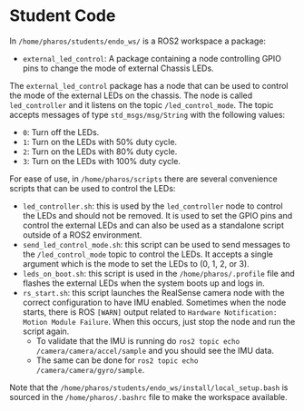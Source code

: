 # Student Code

In `/home/pharos/students/endo_ws/` is a ROS2 workspace a package:

- `external_led_control`: A package containing a node controlling GPIO pins to change the mode of external Chassis LEDs.

The `external_led_control` package has a node that can be used to control the mode of the external LEDs on the chassis.
The node is called `led_controller` and it listens on the topic `/led_control_mode`. The topic accepts messages of type `std_msgs/msg/String` with the following values:

- `0`: Turn off the LEDs.
- `1`: Turn on the LEDs with 50% duty cycle.
- `2`: Turn on the LEDs with 80% duty cycle.
- `3`: Turn on the LEDs with 100% duty cycle.

For ease of use, in `/home/pharos/scripts` there are several convenience scripts that can be used to control the LEDs:

- `led_controller.sh`: this is used by the `led_controller` node to control the LEDs and should not be removed. It is used to set the GPIO pins and control the external LEDs and can also be used as a standalone script outside of a ROS2 environment.
- `send_led_control_mode.sh`: this script can be used to send messages to the `/led_control_mode` topic to control the LEDs. It accepts a single argument which is the mode to set the LEDs to (0, 1, 2, or 3).
- `leds_on_boot.sh`: this script is used in the `/home/pharos/.profile` file and flashes the external LEDs when the system boots up and logs in.
- `rs_start.sh`: this script launches the RealSense camera node with the correct configuration to have IMU enabled. Sometimes when the node starts, there is ROS `[WARN]` output related to `Hardware Notification: Motion Module Failure`. When this occurs, just stop the node and run the script again.
  - To validate that the IMU is running do `ros2 topic echo /camera/camera/accel/sample` and you should see the IMU data.
  - The same can be done for `ros2 topic echo /camera/camera/gyro/sample`.

Note that the `/home/pharos/students/endo_ws/install/local_setup.bash` is sourced in the `/home/pharos/.bashrc` file to make the workspace available.
